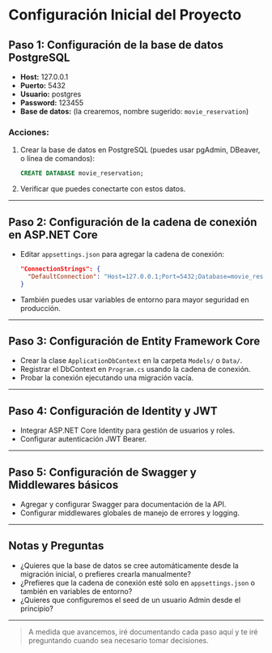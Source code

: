 # Configuración Inicial del Proyecto

## Paso 1: Configuración de la base de datos PostgreSQL
- **Host:** 127.0.0.1
- **Puerto:** 5432
- **Usuario:** postgres
- **Password:** 123455
- **Base de datos:** (la crearemos, nombre sugerido: `movie_reservation`)

### Acciones:
1. Crear la base de datos en PostgreSQL (puedes usar pgAdmin, DBeaver, o línea de comandos):
   ```sql
   CREATE DATABASE movie_reservation;
   ```
2. Verificar que puedes conectarte con estos datos.

---

## Paso 2: Configuración de la cadena de conexión en ASP.NET Core
- Editar `appsettings.json` para agregar la cadena de conexión:
  ```json
  "ConnectionStrings": {
    "DefaultConnection": "Host=127.0.0.1;Port=5432;Database=movie_reservation;Username=postgres;Password=123455"
  }
  ```
- También puedes usar variables de entorno para mayor seguridad en producción.

---

## Paso 3: Configuración de Entity Framework Core
- Crear la clase `ApplicationDbContext` en la carpeta `Models/` o `Data/`.
- Registrar el DbContext en `Program.cs` usando la cadena de conexión.
- Probar la conexión ejecutando una migración vacía.

---

## Paso 4: Configuración de Identity y JWT
- Integrar ASP.NET Core Identity para gestión de usuarios y roles.
- Configurar autenticación JWT Bearer.

---

## Paso 5: Configuración de Swagger y Middlewares básicos
- Agregar y configurar Swagger para documentación de la API.
- Configurar middlewares globales de manejo de errores y logging.

---

## Notas y Preguntas
- ¿Quieres que la base de datos se cree automáticamente desde la migración inicial, o prefieres crearla manualmente?
- ¿Prefieres que la cadena de conexión esté solo en `appsettings.json` o también en variables de entorno?
- ¿Quieres que configuremos el seed de un usuario Admin desde el principio?

---

> A medida que avancemos, iré documentando cada paso aquí y te iré preguntando cuando sea necesario tomar decisiones. 
